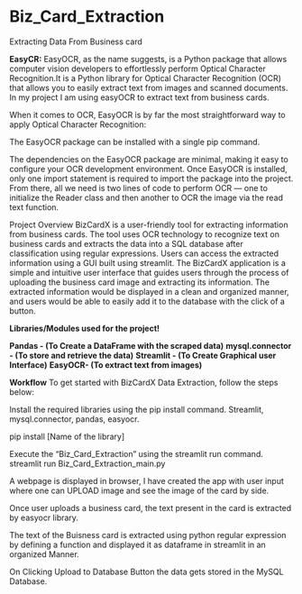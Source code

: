 # Biz_Card_Extraction
Extracting Data From Business card

**EasyCR:**
EasyOCR, as the name suggests, is a Python package that allows computer vision developers to effortlessly perform Optical Character Recognition.It is a Python library for Optical Character Recognition (OCR) that allows you to easily extract text from images and scanned documents. In my project I am using easyOCR to extract text from business cards.

When it comes to OCR, EasyOCR is by far the most straightforward way to apply Optical Character Recognition:

The EasyOCR package can be installed with a single pip command.

The dependencies on the EasyOCR package are minimal, making it easy to configure your OCR development environment.
Once EasyOCR is installed, only one import statement is required to import the package into the project.
From there, all we need is two lines of code to perform OCR — one to initialize the Reader class and then another to OCR the image via the read text function.

Project Overview
BizCardX is a user-friendly tool for extracting information from business cards. The tool uses OCR technology to recognize text on business cards and extracts the data into a SQL database after classification using regular expressions. Users can access the extracted information using a GUI built using streamlit. The BizCardX application is a simple and intuitive user interface that guides users through the process of uploading the business card image and extracting its information. The extracted information would be displayed in a clean and organized manner, and users would be able to easily add it to the database with the click of a button. 



**Libraries/Modules used for the project!**

**Pandas - (To Create a DataFrame with the scraped data)**
**mysql.connector - (To store and retrieve the data)**
**Streamlit - (To Create Graphical user Interface)**
**EasyOCR- (To extract text from images)**

**Workflow**
To get started with BizCardX Data Extraction, follow the steps below:

Install the required libraries using the pip install command. Streamlit, mysql.connector, pandas, easyocr.

pip install [Name of the library]

Execute the “Biz_Card_Extraction” using the streamlit run command.
streamlit run Biz_Card_Extraction_main.py

A webpage is displayed in browser, I have created the app with user input where one can UPLOAD image and see the image of the card by side. 

Once user uploads a business card, the text present in the card is extracted by easyocr library.

The text of the Buisness card is extracted using python regular expression by defining a function and displayed it as dataframe in streamlit in an organized Manner.

On Clicking Upload to Database Button the data gets stored in the MySQL Database. 
